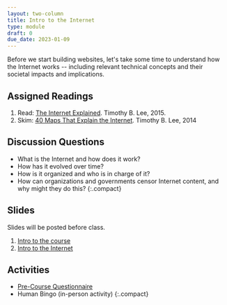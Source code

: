 ```yaml
---
layout: two-column
title: Intro to the Internet
type: module
draft: 0
due_date: 2023-01-09
---
```


Before we start building websites, let's take some time to understand how the Internet works -- including relevant technical concepts and their societal impacts and implications. 


## Assigned Readings

1. Read: <a href="https://www.vox.com/2014/6/16/18076282/the-internet" target="_blank">The Internet Explained</a>. Timothy B. Lee, 2015.
2. Skim: <a href="https://www.vox.com/a/internet-maps" target="_blank">40 Maps That Explain the Internet</a>. Timothy B. Lee, 2014

## Discussion Questions
* What is the Internet and how does it work?
* How has it evolved over time?
* How is it organized and who is in charge of it?
* How can organizations and governments censor Internet content, and why might they do this?
{:.compact}
<!-- 
* Does the Internet amplify all voices equally?
* Why is privacy such a huge concern for the Web / Internet?
* How does life online shape life offline (and vice versa)? 
-->

## Slides
Slides will be posted before class.

1. <a href="https://docs.google.com/presentation/d/1bv5W-6mrzdNo4b8jeH3iguevPYj1XW9Yq_gAxL7qIDo/edit?usp=sharing" target="_blank">Intro to the course</a>
2. <a href="https://docs.google.com/presentation/d/1I-XZ2XJ4uDS9wSbrKNYUxHIug7FkRtuj6ZPwZsycPYs/edit?usp=sharing" target="_blank">Intro to the Internet</a>


## Activities
* <a href="https://forms.gle/SxsV2EMcpnPxFEXn7" target="_blank">Pre-Course Questionnaire</a>
* Human Bingo (in-person activity)
{:.compact}
